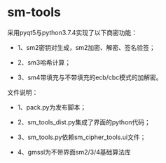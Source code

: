# sm-tools
采用pyqt5与python3.7.4实现了以下商密功能： 

 * 1、sm2密钥对生成，sm2加密、解密、签名验签；
 
 * 2、sm3哈希计算；
 
 * 3、sm4带填充与不带填充的ecb/cbc模式的加解密。

文件说明：
 * 1、pack.py为发布脚本；

 * 2、sm_tools_dist.py集成了界面的python代码；

 * 3、sm_tools.py依赖sm_cipher_tools.ui文件；

 * 4、gmssl为不带界面sm2/3/4基础算法库
 
